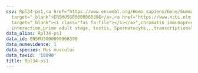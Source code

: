 ```yaml
---
csv: Rpl34-ps1,<a href="https://www.ensembl.org/Homo_sapiens/Gene/Summary?db=core;g=ENSMUSG00000068396"
  target="_blank">ENSMUSG00000068396</a>,<a href="https://www.ncbi.nlm.nih.gov/pubmed/25450459"
  target="_blank"><i class="fas fa-file"></i></a>",chromatin immunoprecipitation assay,direct
  interaction,prime adult stage, testis, Spermatocyte,,,transcriptional regulation,
data_alias: Rpl34-ps1
data_id: ENSMUSG00000068396
data_numevidence: 1
data_species: Mus musculus
data_taxid: '10090'
title: Rpl34-ps1
---
```

